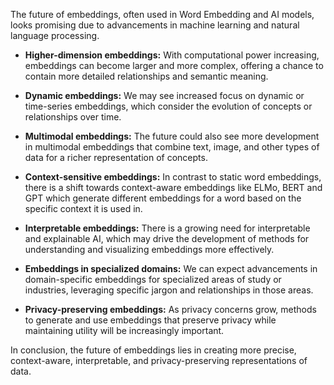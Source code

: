 The future of embeddings, often used in Word Embedding and AI models, looks promising due to advancements in machine learning and natural language processing. 

- **Higher-dimension embeddings:** With computational power increasing, embeddings can become larger and more complex, offering a chance to contain more detailed relationships and semantic meaning.

- **Dynamic embeddings:** We may see increased focus on dynamic or time-series embeddings, which consider the evolution of concepts or relationships over time.

- **Multimodal embeddings:** The future could also see more development in multimodal embeddings that combine text, image, and other types of data for a richer representation of concepts.

- **Context-sensitive embeddings:** In contrast to static word embeddings, there is a shift towards context-aware embeddings like ELMo, BERT and GPT which generate different embeddings for a word based on the specific context it is used in.

- **Interpretable embeddings:** There is a growing need for interpretable and explainable AI, which may drive the development of methods for understanding and visualizing embeddings more effectively.

- **Embeddings in specialized domains:** We can expect advancements in domain-specific embeddings for specialized areas of study or industries, leveraging specific jargon and relationships in those areas.

- **Privacy-preserving embeddings:** As privacy concerns grow, methods to generate and use embeddings that preserve privacy while maintaining utility will be increasingly important.

In conclusion, the future of embeddings lies in creating more precise, context-aware, interpretable, and privacy-preserving representations of data.